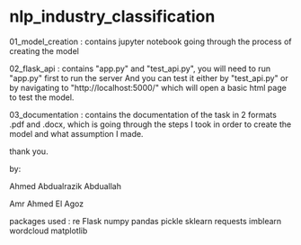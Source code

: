 # nlp_industry_classification
 
01_model_creation : contains jupyter notebook going through the process of creating the model

02_flask_api : contains "app.py" and "test_api.py", you will need to run "app.py" first to run the server 
And you can test it either by "test_api.py" or by navigating to "http://localhost:5000/" which will open a basic html page to test the model.

03_documentation : contains the documentation of the task in 2 formats .pdf and .docx, which is going through the steps I took in order to create the model and what assumption I made.

thank you.

by:

Ahmed Abdualrazik Abduallah

Amr Ahmed El Agoz


packages used :
re
Flask
numpy
pandas
pickle
sklearn
requests
imblearn
wordcloud
matplotlib

